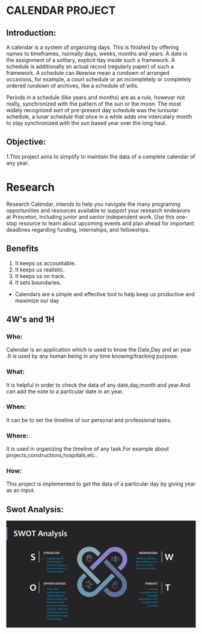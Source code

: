 # CALENDAR PROJECT
## Introduction:
A calendar is a system of organizing days. This is finished by offering names to timeframes, normally days, weeks, months and years. A date is the assignment of a solitary, explicit day inside such a framework. A schedule is additionally an actual record (regularly paper) of such a framework. A schedule can likewise mean a rundown of arranged occasions, for example, a court schedule or an incompletely or completely ordered rundown of archives, like a schedule of wills. 

Periods in a schedule (like years and months) are as a rule, however not really, synchronized with the pattern of the sun or the moon. The most widely recognized sort of pre-present day schedule was the lunisolar schedule, a lunar schedule that once in a while adds one intercalary month to stay synchronized with the sun based year over the long haul.                         
## Objective: 
1.This project aims to simplify to maintain the data of a complete calendar of any year.
# Research
Research Calendar, intends to help you navigate the many programing opportunities and resources available to support your research endeavors at Princeton, including junior and senior independent work. Use this one-stop resource to learn about upcoming events and plan ahead for important deadlines regarding funding, internships, and fellowships.
## Benefits
1. It keeps us accountable.
2. It keeps us realistic.
3. It keeps us on track.
4. It sets boundaries.
* Calendars are a simple and effective tool to help keep us productive and maximize our day

## 4W's and 1H
### Who: 
Calendar is an application which is used to know the Date,Day and an year .It is used by any human being in any time knowing/tracking purpose.

### What:
It is helpful in order to check the data of any date,day,month and year.And can add the note to a particular date in an year.

### When:
It can be to set the timeline of our personal and professional tasks.

### Where:
It is used in organizing the timeline of any task.For example about projects,constructions,hospitals,etc..

### How:
This project is implemented to get the data of a particular day by giving year as an input.

## Swot Analysis:

![screen 1500px](../Images/SWOTAnalysis.png)
